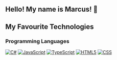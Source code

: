 ## Hello! My name is Marcus! 👋

## My Favourite Technologies

### Programming Languages

<p>
<a href="https://learn.microsoft.com/en-us/dotnet/csharp/"><img alt="C#" src="https://img.shields.io/badge/C%20Sharp-purple?style=flat"></a>
<a href="https://developer.mozilla.org/en-US/docs/Web/JavaScript/"><img alt="JavaScript" src="https://img.shields.io/badge/JavaScript-%23F7DF1E?style=flat&logo=javascript&labelColor=black"></a>
<a href="https://www.typescriptlang.org"><img alt="TypeScript" src="https://img.shields.io/badge/TypeScript-%233178C6?style=flat&logo=typescript&labelColor=black"></a>
<a href="https://developer.mozilla.org/en-US/docs/Web/HTML"><img alt="HTML5" src="https://img.shields.io/badge/HTML5-%23E34F26?style=flat&labelColor=black"></a>
<a href="https://developer.mozilla.org/en-US/docs/Web/CSS"><img alt="CSS" src="https://img.shields.io/badge/CSS-%23663399?style=flat&logo=css&logoColor=%23663399&labelColor=black"></a>
</p>

<!--
**marcusngooi/marcusngooi** is a ✨ _special_ ✨ repository because its `README.md` (this file) appears on your GitHub profile.

Here are some ideas to get you started:

- 🔭 I’m currently working on ...
## 🌱 I’m currently learning ...

- 👯 I’m looking to collaborate on ...
- 🤔 I’m looking for help with ...
- 💬 Ask me about ...
- 📫 How to reach me: ...Pronouns:q

- 😄 Pronouns: ...
- ⚡ Fun fact: ...
-->
